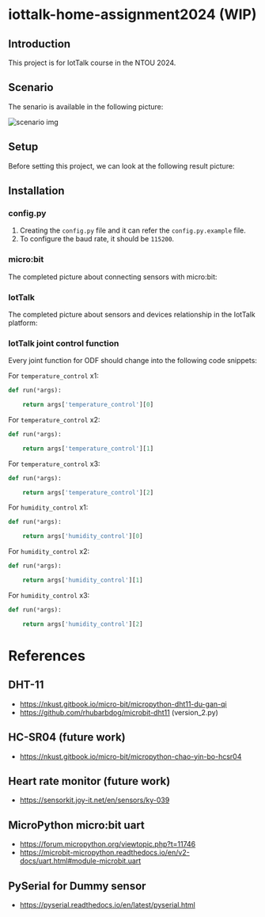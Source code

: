 # iottalk-home-assignment2024 (WIP)

## Introduction

This project is for IotTalk course in the NTOU 2024.

## Scenario

The senario is available in the following picture:

![scenario img](https://i.imgur.com/xKHIxxa.png)

## Setup

Before setting this project, we can look at the following result picture:

## Installation

### config.py

1. Creating the `config.py` file and it can refer the `config.py.example` file.
2. To configure the baud rate, it should be `115200`.

### micro:bit

The completed picture about connecting sensors with micro:bit:

### IotTalk

The completed picture about sensors and devices relationship in the IotTalk platform:

### IotTalk joint control function

Every joint function for ODF should change into the following code snippets:

For `temperature_control` x1:

```python
def run(*args):

    return args['temperature_control'][0]
```

For `temperature_control` x2:

```python
def run(*args):

    return args['temperature_control'][1]

```

For `temperature_control` x3:

```python
def run(*args):

    return args['temperature_control'][2]

```

For `humidity_control` x1:

```python
def run(*args):

    return args['humidity_control'][0]

```

For `humidity_control` x2:

```python
def run(*args):

    return args['humidity_control'][1]

```

For `humidity_control` x3:

```python
def run(*args):

    return args['humidity_control'][2]
```

# References

## DHT-11

- https://nkust.gitbook.io/micro-bit/micropython-dht11-du-gan-qi
- https://github.com/rhubarbdog/microbit-dht11 (version_2.py)

## HC-SR04 (future work)

- https://nkust.gitbook.io/micro-bit/micropython-chao-yin-bo-hcsr04

## Heart rate monitor (future work)

- https://sensorkit.joy-it.net/en/sensors/ky-039

## MicroPython micro:bit uart

- https://forum.micropython.org/viewtopic.php?t=11746
- https://microbit-micropython.readthedocs.io/en/v2-docs/uart.html#module-microbit.uart

## PySerial for Dummy sensor

- https://pyserial.readthedocs.io/en/latest/pyserial.html
